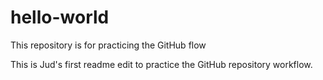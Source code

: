 # hello-world
This repository is for practicing the GitHub flow

This is Jud's first readme edit to practice the GitHub repository workflow.
